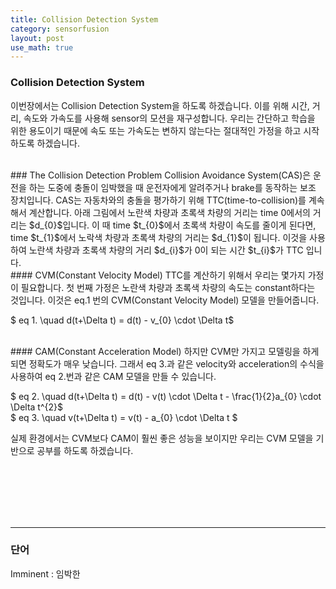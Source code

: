 ```yaml
---
title: Collision Detection System
category: sensorfusion
layout: post
use_math: true
---
```


### Collision Detection System
이번장에서는 Collision Detection System을 하도록 하겠습니다. 이를 위해 시간, 거리, 속도와 가속도를 사용해 sensor의 모션을 재구성합니다. 우리는 간단하고 학습을 위한 용도이기 때문에 속도 또는 가속도는 변하지 않는다는 절대적인 가정을 하고 시작하도록 하겠습니다.

<br>
### The Collision Detection Problem
Collision Avoidance System(CAS)은 운전을 하는 도중에 충돌이 임박했을 때 운전자에게 알려주거나 brake를 동작하는 보조 장치입니다. CAS는 자동차와의 충돌을 평가하기 위해 TTC(time-to-collision)를 계속해서 계산합니다. 아래 그림에서 노란색 차량과 초록색 차량의 거리는 time 0에서의 거리는 $d_{0}$입니다. 이 때 time $t_{0}$에서 초록색 차량이 속도를 줄이게 된다면, time $t_{1}$에서 노락색 차량과 초록색 차량의 거리는 $d_{1}$이 됩니다. 이것을 사용하여 노란색 차량과 초록색 차량의 거리 $d_{i}$가 0이 되는 시간 $t_{i}$가 TTC 입니다.

<br>
#### CVM(Constant Velocity Model)
TTC를 계산하기 위해서 우리는 몇가지 가정이 필요합니다. 첫 번째 가정은 노란색 차량과 초록색 차량의 속도는 constant하다는 것입니다. 이것은 eq.1 번의 CVM(Constant Velocity Model) 모델을 만들어줍니다. 

$ eq 1. \quad d(t+\Delta t) = d(t) - v_{0} \cdot \Delta t$ 

<br>
#### CAM(Constant Acceleration Model)
하지만 CVM만 가지고 모델링을 하게되면 정확도가 매우 낮습니다. 그래서 eq 3.과 같은 velocity와 acceleration의 수식을 사용하여 eq 2.번과 같은 CAM 모델을 만들 수 있습니다.

$ eq 2. \quad d(t+\Delta t) = d(t) - v(t) \cdot \Delta t - \frac{1}{2}a_{0} \cdot \Delta t^{2}$ \
$ eq 3. \quad v(t+\Delta t) = v(t) - a_{0} \cdot \Delta t $

실제 환경에서는 CVM보다 CAM이 훨씬 좋은 성능을 보이지만 우리는 CVM 모델을 기반으로 공부를 하도록 하겠습니다. 

<br><br><br><br><br>

----
### 단어
Imminent : 임박한

